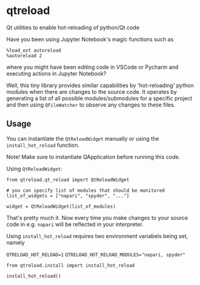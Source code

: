 # qtreload
 Qt utilities to enable hot-reloading of python/Qt code


Have you been using Jupyter Notebook's magic functions such as 

```
%load_ext autoreload
%autoreload 2
```

where you might have been editing code in VSCode or Pycharm and executing actions in Jupyter Notebook?

Well, this tiny library provides similar capabilities by 'hot-reloading' python modules when there are changes to
the source code. It operates by generating a list of all possible modules/submodules for a specific project and
then using `QFileWatcher` to observe any changes to these files.


## Usage

You can instantiate the `QtReloadWidget` manually or using the `install_hot_reload` function.

Note! Make sure to instantiate QApplication before running this code.


Using `QtReloadWidget`:

```
from qtreload.qt_reload import QtReloadWidget

# you can specify list of modules that should be monitored
list_of_widgets = ["napari", "spyder", "..."]

widget = QtReloadWidget(list_of_modules)
```

That's pretty much it. Now every time you make changes to your source code in e.g. `napari` will be reflected in your interpreter.

Using `install_hot_reload` requires two environment variabels being set, namely

`QTRELOAD_HOT_RELOAD=1`
`QTRELOAD_HOT_RELOAD_MODULES="napari, spyder"`

```
from qtreload.install import install_hot_reload

install_hot_reload()
```


